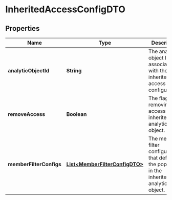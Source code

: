 

# InheritedAccessConfigDTO


## Properties

| Name | Type | Description | Notes |
|------------ | ------------- | ------------- | -------------|
|**analyticObjectId** | **String** | The analytic object ID associated with the inherited access configuration. |  [optional] |
|**removeAccess** | **Boolean** | The flag for removing access to the inherited analytic object. |  [optional] |
|**memberFilterConfigs** | [**List&lt;MemberFilterConfigDTO&gt;**](MemberFilterConfigDTO.md) | The member filter configurations that defines the population in the inherited analytic object. |  [optional] |



